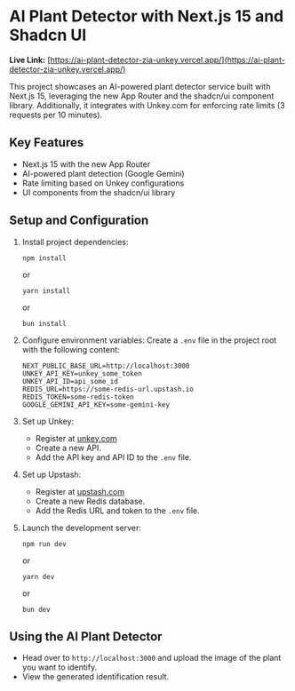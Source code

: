 # AI Plant Detector with Next.js 15 and Shadcn UI

**Live Link:** [https://ai-plant-detector-zia-unkey.vercel.app/](https://ai-plant-detector-zia-unkey.vercel.app/)

This project showcases an AI-powered plant detector service built with Next.js 15, leveraging the new App Router and the shadcn/ui component library. Additionally, it integrates with Unkey.com for enforcing rate limits (3 requests per 10 minutes).

## Key Features

- Next.js 15 with the new App Router
- AI-powered plant detection (Google Gemini)
- Rate limiting based on Unkey configurations
- UI components from the shadcn/ui library

## Setup and Configuration

1. Install project dependencies:
   ```
   npm install
   ```
   or
   ```
   yarn install
   ```
   or
   ```
   bun install
   ```

2. Configure environment variables:
   Create a `.env` file in the project root with the following content:
   ```
   NEXT_PUBLIC_BASE_URL=http://localhost:3000
   UNKEY_API_KEY=unkey_some_token
   UNKEY_API_ID=api_some_id
   REDIS_URL=https://some-redis-url.upstash.io
   REDIS_TOKEN=some-redis-token
   GOOGLE_GEMINI_API_KEY=some-gemini-key
   ```

3. Set up Unkey:
   - Register at [unkey.com](https://unkey.com)
   - Create a new API.
   - Add the API key and API ID to the `.env` file.

4. Set up Upstash:
   - Register at [upstash.com](https://upstash.com)
   - Create a new Redis database.
   - Add the Redis URL and token to the `.env` file.

5. Launch the development server:
   ```
   npm run dev
   ```
   or
   ```
   yarn dev
   ```
   or
   ```
   bun dev
   ```

## Using the AI Plant Detector

- Head over to `http://localhost:3000` and upload the image of the plant you want to identify.
- View the generated identification result.
